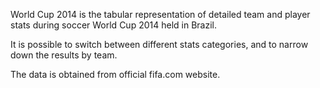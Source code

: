 World Cup 2014 is the tabular representation of detailed team and player stats during soccer World Cup 2014 held in Brazil.

It is possible to switch between different stats categories, and to narrow down the results by team.

The data is obtained from official fifa.com website.
